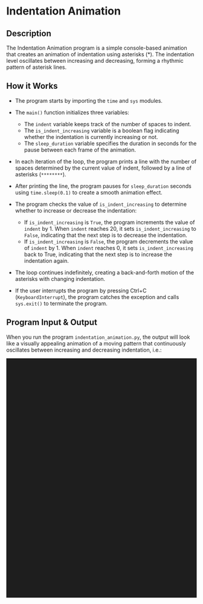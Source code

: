 # Indentation Animation

## Description

The Indentation Animation program is a simple console-based animation that creates an animation of indentation using asterisks (*). The indentation level oscillates between increasing and decreasing, forming a rhythmic pattern of asterisk lines.

## How it Works

- The program starts by importing the `time` and `sys` modules.

- The `main()` function initializes three variables:
    - The `indent` variable keeps track of the number of spaces to indent.
    - The `is_indent_increasing` variable is a boolean flag indicating whether the indentation is currently increasing or not.
    - The `sleep_duration` variable specifies the duration in seconds for the pause between each frame of the animation.

- In each iteration of the loop, the program prints a line with the number of spaces determined by the current value of indent, followed by a line of asterisks (`********`).

- After printing the line, the program pauses for `sleep_duration` seconds using `time.sleep(0.1)` to create a smooth animation effect.

- The program checks the value of `is_indent_increasing` to determine whether to increase or decrease the indentation:
    - If `is_indent_increasing` is `True`, the program increments the value of `indent` by 1. When `indent` reaches 20, it sets `is_indent_increasing` to `False`, indicating that the next step is to decrease the indentation.
    - If `is_indent_increasing` is `False`, the program decrements the value of `indent` by 1. When `indent` reaches 0, it sets `is_indent_increasing` back to True, indicating that the next step is to increase the indentation again.

- The loop continues indefinitely, creating a back-and-forth motion of the asterisks with changing indentation.

- If the user interrupts the program by pressing Ctrl+C (`KeyboardInterrupt`), the program catches the exception and calls `sys.exit()` to terminate the program.

## Program Input & Output

When you run the program `indentation_animation.py`, the output will look like a visually appealing animation of a moving pattern that continuously oscillates between increasing and decreasing indentation, i.e.:

![Indentation Animation Results](output/indent-result.gif)
